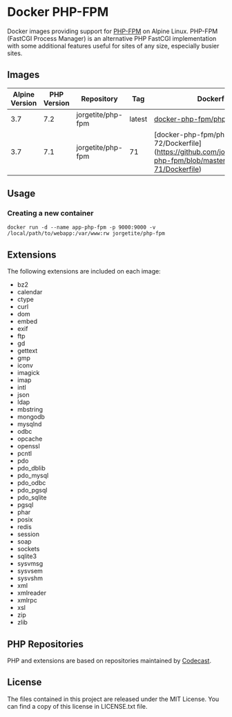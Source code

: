 # Docker PHP-FPM

Docker images providing support for [PHP-FPM](https://php-fpm.org) on Alpine Linux. PHP-FPM (FastCGI Process Manager) is an alternative PHP FastCGI implementation with some additional features useful for sites of any size, especially busier sites. 

## Images

| Alpine Version  | PHP Version   | Repository         | Tag     | Dockerfile
|---              |---            |---                 |---      |---
|  3.7            | 7.2           | jorgetite/php-fpm  | latest  |  [docker-php-fpm/php-72/Dockerfile](https://github.com/jorgetite/docker-php-fpm/blob/master/php-72/Dockerfile)
|  3.7            | 7.1           | jorgetite/php-fpm  | 71      |  [docker-php-fpm/php-72/Dockerfile] (https://github.com/jorgetite/docker-php-fpm/blob/master/php-71/Dockerfile)

## Usage

### Creating a new container
```Shell
docker run -d --name app-php-fpm -p 9000:9000 -v /local/path/to/webapp:/var/www:rw jorgetite/php-fpm
```

## Extensions

The following extensions are included on each image:

* bz2
* calendar
* ctype
* curl
* dom
* embed
* exif
* ftp
* gd
* gettext
* gmp
* iconv
* imagick
* imap
* intl
* json
* ldap
* mbstring
* mongodb
* mysqlnd
* odbc
* opcache
* openssl
* pcntl
* pdo
* pdo_dblib
* pdo_mysql
* pdo_odbc
* pdo_pgsql
* pdo_sqlite
* pgsql
* phar
* posix
* redis
* session
* soap
* sockets
* sqlite3
* sysvmsg
* sysvsem
* sysvshm
* xml
* xmlreader
* xmlrpc
* xsl
* zip
* zlib

## PHP Repositories
PHP and extensions are based on repositories maintained by [Codecast](https://github.com/codecasts/php-alpine).

## License
The files contained in this project are released under the MIT License. You can find a copy of this license in LICENSE.txt file.
